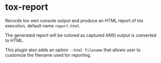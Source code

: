 # tox-report

Records tox own console output and produce an HTML report of tox execution,
default name `report.html`.

The generated report will be colored as captured ANSI output is converted to
HTML.

This plugin also adds an option `--html filename` that allows user to
customize the filename used for reporting.
